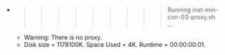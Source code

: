 * >>>>>>>>> Running inst-min-con-03-proxy.sh ...
  * Warning: There is no proxy.
  * Disk size = 1178100K. Space Used = 4K. Runtime = 00:00:00:01.
